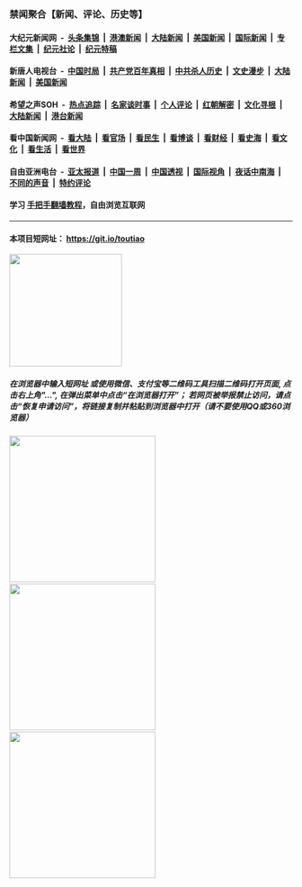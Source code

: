 ### 禁闻聚合【新闻、评论、历史等】

#### 大纪元新闻网 &nbsp;-&nbsp; [头条集锦](indexes/E头条集锦.md?t=02130136) &nbsp;|&nbsp; [港澳新闻](indexes/E港澳新闻.md?t=02130136)  &nbsp;|&nbsp; [大陆新闻](indexes/E大陆新闻.md?t=02130136) &nbsp;|&nbsp; [美国新闻](indexes/E美国新闻.md?t=02130136) &nbsp;|&nbsp; [国际新闻](indexes/E国际新闻.md?t=02130136) &nbsp;|&nbsp; [专栏文集](indexes/E专栏文集.md?t=02130136) &nbsp;|&nbsp; [纪元社论](indexes/E纪元社论.md?t=02130136) &nbsp;|&nbsp; [纪元特稿](indexes/E纪元特稿.md?t=02130136) 

#### 新唐人电视台 &nbsp;-&nbsp; [中国时局](indexes/N中国时局.md?t=02130136) &nbsp;|&nbsp; [共产党百年真相](indexes/N共产党百年真相.md?t=02130136) &nbsp;|&nbsp; [中共杀人历史](indexes/N中共杀人历史.md?t=02130136) &nbsp;|&nbsp; [文史漫步](indexes/N文史漫步.md?t=02130136) &nbsp;|&nbsp; [大陆新闻](indexes/N大陆新闻.md?t=02130136) &nbsp;|&nbsp; [美国新闻](indexes/N美国新闻.md?t=02130136)

#### 希望之声SOH &nbsp;-&nbsp; [热点追踪](indexes/H热点追踪.md?t=02130136) &nbsp;|&nbsp; [名家谈时事](indexes/H名家谈时事.md?t=02130136) &nbsp;|&nbsp; [个人评论](indexes/H个人评论.md?t=02130136)  &nbsp;|&nbsp; [红朝解密](indexes/H红朝解密.md?t=02130136) &nbsp;|&nbsp; [文化寻根](indexes/H文化寻根.md?t=02130136) &nbsp;|&nbsp; [大陆新闻](indexes/H大陆新闻.md?t=02130136) &nbsp;|&nbsp; [港台新闻](indexes/H港台新闻.md?t=02130136)

#### 看中国新闻网 &nbsp;-&nbsp; [看大陆](indexes/S看大陆.md?t=02130136) &nbsp;|&nbsp; [看官场](indexes/S看官场.md?t=02130136) &nbsp;|&nbsp; [看民生](indexes/S看民生.md?t=02130136)  &nbsp;|&nbsp; [看博谈](indexes/S看博谈.md?t=02130136) &nbsp;|&nbsp; [看财经](indexes/S看财经.md?t=02130136) &nbsp;|&nbsp; [看史海](indexes/S看史海.md?t=02130136) &nbsp;|&nbsp; [看文化](indexes/S看文化.md?t=02130136) &nbsp;|&nbsp; [看生活](indexes/S看生活.md?t=02130136) &nbsp;|&nbsp; [看世界](indexes/S看世界.md?t=02130136)

#### 自由亚洲电台 &nbsp;-&nbsp; [亚太报道](indexes/R亚太报道.md?t=02130136) &nbsp;|&nbsp; [中国一周](indexes/R中国一周.md?t=02130136) &nbsp;|&nbsp; [中国透视](indexes/R中国透视.md?t=02130136)  &nbsp;|&nbsp; [国际视角](indexes/R国际视角.md?t=02130136) &nbsp;|&nbsp; [夜话中南海](indexes/R夜话中南海.md?t=02130136) &nbsp;|&nbsp; [不同的声音](indexes/R不同的声音.md?t=02130136) &nbsp;|&nbsp; [特约评论](indexes/R特约评论.md?t=02130136)

#### 学习 [手把手翻墙教程](https://github.com/gfw-breaker/guides/wiki)，自由浏览互联网

----

#### 本项目短网址： https://git.io/toutiao
<img src="https://raw.githubusercontent.com/gfw-breaker/banned-news/master/scripts/img/qr.png" width="200px"/>  

##### 在浏览器中输入短网址 或使用微信、支付宝等二维码工具扫描二维码打开页面, 点击右上角"...", 在弹出菜单中点击“在浏览器打开”； 若网页被举报禁止访问，请点击“恢复申请访问”，将链接复制并粘贴到浏览器中打开（请不要使用QQ或360浏览器）

<img src="https://raw.githubusercontent.com/gfw-breaker/banned-news/master/scripts/img/1.png" width="260px"/> &nbsp; <img src="https://raw.githubusercontent.com/gfw-breaker/banned-news/master/scripts/img/2.png" width="260px"/> &nbsp; <img src="https://raw.githubusercontent.com/gfw-breaker/banned-news/master/scripts/img/3.png" width="260px"/>
